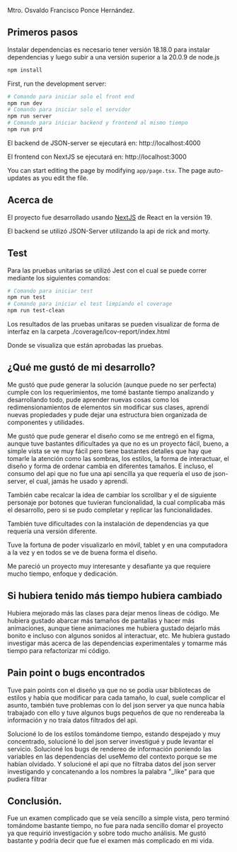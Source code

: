 Mtro. Osvaldo Francisco Ponce Hernández.

## Primeros pasos

Instalar dependencias
es necesario tener versión 18.18.0 para instalar dependencias y luego subir a una versión superior a la 20.0.9 de node.js

```bash
npm install

```

First, run the development server:

```bash
# Comando para iniciar solo el front end
npm run dev
# Comando para iniciar solo el servidor
npm run server
# Comando para iniciar backend y frontend al mismo tiempo
npm run prd
```

El backend de JSON-server se ejecutará en:
http://localhost:4000

El frontend con NextJS se ejecutará en: http://localhost:3000

You can start editing the page by modifying `app/page.tsx`. The page auto-updates as you edit the file.

## Acerca de

El proyecto fue desarrollado usando [NextJS](https://nextjs.org/learn) de React en la versión 19.

El backend se utilizó JSON-Server utilizando la api de rick and morty.

## Test

Para las pruebas unitarias se utilizó Jest con el cual se puede correr mediante los siguientes comandos:

```bash
# Comando para iniciar test
npm run test
# Comando para iniciar el test limpiando el coverage
npm run test-clean
```

Los resultados de las pruebas unitaras se pueden visualizar de forma de interfaz en la carpeta ./coverage/lcov-report/index.html

Donde se visualiza que están aprobadas las pruebas.

## ¿Qué me gustó de mi desarrollo?

Me gustó que pude generar la solución (aunque puede no ser perfecta) cumple con los requerimientos, me tomé bastante tiempo analizando y desarrollando todo, pude aprender nuevas cosas como los redimensionamientos de elementos sin modificar sus clases, aprendí nuevas propiedades y pude dejar una estructura bien organizada de componentes y utilidades.

Me gustó que pude generar el diseño como se me entregó en el figma, aunque tuve bastantes dificultades ya que no es un proyecto fácil, bueno, a simple vista se ve muy fácil pero tiene bastantes detalles que hay que tomarle la atención como las sombras, los estilos, la forma de interactuar, el diseño y forma de ordenar cambia en diferentes tamaños. E incluso, el consumo del api que no fue una api sencilla ya que requería el uso de json-server, el cual, jamás he usado y aprendí.

También cabe recalcar la idea de cambiar los scrollbar y el de siguiente personaje por botones que tuvieran funcionalidad, la cual complicaba más el desarrollo, pero si se pudo completar y replicar las funcionalidades.

También tuve dificultades con la instalación de dependencias ya que requería una versión diferente.

Tuve la fortuna de poder visualizarlo en móvil, tablet y en una computadora a la vez y en todos se ve de buena forma el diseño.

Me pareció un proyecto muy interesante y desafiante ya que requiere mucho tiempo, enfoque y dedicación.

## Si hubiera tenido más tiempo hubiera cambiado

Hubiera mejorado más las clases para dejar menos líneas de código. Me hubiera gustado abarcar más tamaños de pantallas y hacer más animaciones, aunque tiene animaciones me hubiera gustado dejarlo más bonito e incluso con algunos sonidos al interactuar, etc.
Me hubiera gustado investigar más acerca de las dependencias experimentales y tomarme más tiempo para refactorizar mi código.

## Pain point o bugs encontrados

Tuve pain points con el diseño ya que no se podía usar bibliotecas de estilos y había que modificar para cada tamaño, lo cual, suele complicar el asunto, también tuve problemas con lo del json server ya que nunca había trabajado con ello y tuve algunos bugs pequeños de que no rendereaba la información y no traía datos filtrados del api.

Solucioné lo de los estilos tomándome tiempo, estando despejado y muy concentrado, solucioné lo del json server investigué y pude levantar el servicio. Solucioné los bugs de rendereo de información poniendo las variables en las dependencias del useMemo del contexto porque se me habían olvidado. Y solucioné el api que no filtraba datos del json server investigando y concatenando a los nombres la palabra "\_like" para que pudiera filtrar

## Conclusión.

Fue un examen complicado que se veía sencillo a simple vista, pero terminó tomándome bastante tiempo, no fue para nada sencillo domar el proyecto ya que requirió investigación y sobre todo mucho análisis.
Me gustó bastante y podría decir que fue el examen más complicado en mi vida.
